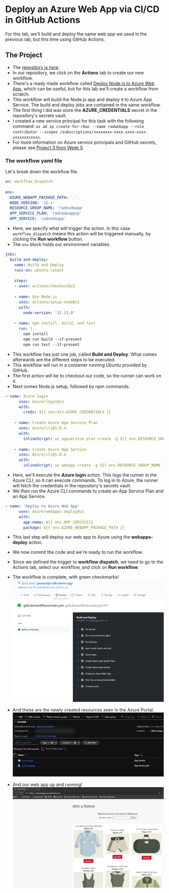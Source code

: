 # Deploy an Azure Web App via CI/CD in GitHub Actions

For this lab, we'll build and deploy the same web app we used in the previous lab, but this time using GitHub Actions.

## The Project

- The [repository is here](https://github.com/suvo-oko/javascript-sdk-demo-app).
- In our repository, we click on the **Actions** tab to create our new workflow.
- There's a ready made workflow called [Deploy Node.js to Azure Web App](https://github.com/actions/starter-workflows/blob/ab8c670fafe65faf1574245c8fd327fae319d88f/ci/azure.yml), which can be useful, but for this lab we'll create a workflow from scratch.
- This workflow will build the Node.js app and deploy it to Azure App Service. The build and deploy jobs are contained in the same workflow.
- The first thing I did was store the **AZURE_CREDENTIALS** secret in the repository's secrets vault.
- I created a new service principal for this task with the following command: `az ad sp create-for-rbac --name radwebapp --role contributor --scopes /subscriptions/xxxxxxxx-xxxx-xxxx-xxxx-xxxxxxxxxxxx`.
- For more information on Azure service principals and GitHub secrets, please see [Project 3 from Week 5](../Week5/3_Terraform_GitHubActions.md).

### The workflow yaml file

Let's break down the workflow file.

```yaml
on: workflow_dispatch

env:
  AZURE_WEBAPP_PACKAGE_PATH: '.'
  NODE_VERSION: '12.x'
  RESOURCE_GROUP_NAME: 'radnodeapp'
  APP_SERVICE_PLAN: 'radnodeappsp'
  APP_SERVICE: 'radnodeapp'
```

- Here, we specify what will trigger the action. In this case `workflow_dispatch` means this action will be triggered manually, by clicking the **Run workflow** button.
- The `env` block holds our environment variables.

```yaml
jobs:
  build-and-deploy:
    name: Build and Deploy
    runs-on: ubuntu-latest

    steps:
    - uses: actions/checkout@v2

    - name: Use Node.js
      uses: actions/setup-node@v1
      with:
        node-version: '12.13.0'
    
    - name: npm install, build, and test
      run: |
        npm install
        npm run build --if-present
        npm run test --if-present
```

- This workflow has just one job, called **Build and Deploy**. What comes afterwards are the different steps to be executed.
- This workflow will run in a container running Ubuntu provided by GitHub.
- The first action will be to checkout our code, so the runner can work on it.
- Next comes Node.js setup, followed by npm commands.

```yaml
- name: Azure login
      uses: Azure/login@v1
      with:
        creds: ${{ secrets.AZURE_CREDENTIALS }}
    
    - name: Create Azure App Service Plan
      uses: Azure/cli@1.0.4
      with:
        inlineScript: az appservice plan create -g ${{ env.RESOURCE_GROUP_NAME }} -n ${{ env.APP_SERVICE_PLAN}} --is-linux
    
    - name: Create Azure App Service
      uses: Azure/cli@1.0.4
      with:
        inlineScript: az webapp create -g ${{ env.RESOURCE_GROUP_NAME }} -p ${{ env.APP_SERVICE_PLAN}} -n ${{ env.APP_SERVICE }} --runtime "NODE|12-lts"
```

- Here, we'll execute the **Azure login** action. This logs the runner in the Azure CLI, so it can execute commands. To log in to Azure, the runner will fetch the credentials in the repository's secrets vault.
- We then run the Azure CLI commands to create an App Service Plan and an App Service.

```yaml
- name: 'Deploy to Azure Web App'
      uses: Azure/webapps-deploy@v2
      with:
        app-name: ${{ env.APP_SERVICE}}
        package: ${{ env.AZURE_WEBAPP_PACKAGE_PATH }}
```

- This last step will deploy our web app to Azure using the **webapps-deploy** action.
- We now commit the code and we're ready to run the workflow.
- Since we defined the trigger to **workflow dispatch**, we need to go to the Actions tab, select our workflow, and click on **Run workflow**.
- The workflow is complete, with green checkmarks!
![workflow complete](project3_workflow_success.png)

- And these are the newly created resources seen in the Azure Portal.
![resources](project3_azure_portal.png)

- And our web app up and running!
![webapp](project3_webapp.png)
